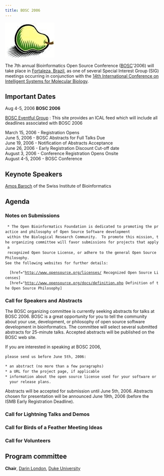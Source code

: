 ```yaml
---
title: BOSC 2006
---
```


![The Bosc Pair](Pear.png "fig:The Bosc Pair")  
  
The 7th annual Bioinformatics Open Source Conference
([BOSC](BOSC "wikilink")'2006) will take place in [Fortaleza,
Brazil](wp:Fortaleza,_Brazil "wikilink"), as one of several Special
Interest Group (SIG) meetings occurring in conjunction with the [14th
International Conference on Intelligent Systems for Molecular
Biology](http://ismb2006.cbi.cnptia.embrapa.br/).

Important Dates
---------------

Aug 4-5, 2006 **BOSC 2006**

[BOSC Eventful Group](http://eventful.com/groups/G0-001-000014747-0) :
This site provides an ICAL feed which will include all deadlines
associated with BOSC 2006

March 15, 2006 - Registration Opens  
June 5, 2006 - BOSC Abstracts for Full Talks Due  
June 19, 2006 - Notification of Abstracts Acceptance  
June 26, 2006 - Early Registration Discount Cut-off date  
August 3, 2006 - Conference Registration Opens Onsite  
August 4-5, 2006 - BOSC Conference

Keynote Speakers
----------------

[Amos Baroch](http://ca.expasy.org/people/amos.html) of the Swiss
Institute of Bioinformatics

Agenda
------

### Notes on Submissions

` * The Open Bioinformatics Foundation is dedicated to promoting the practice and philosophy of Open Source Software development `  
` within the Biological Research Community.  To promote this mission, the organizing committee will favor submissions for projects that apply a `  
` recognized Open Source License, or adhere to the general Open Source Philosophy. `  
`See the following websites for further details:`

`  [href="`[`http://www.opensource.org/licenses/`](http://www.opensource.org/licenses/)` Recognized Open Source Licenses]`  
`  [href="`[`http://www.opensource.org/docs/definition.php`](http://www.opensource.org/docs/definition.php)` Definition of the Open Source Philosophy]`

### Call for Speakers and Abstracts

The BOSC organizing committee is currently seeking abstracts for talks
at BOSC 2006. BOSC is a great opportunity for you to tell the community
about your use, development, or philosophy of open source software
development in bioinformatics. The committee will select several
submitted abstracts for 25-minute talks. Accepted abstracts will be
published on the BOSC web site.

If you are interested in speaking at BOSC 2006,

`please send us before June 5th, 2006:`  
  
`* an abstract (no more than a few paragraphs)`  
`* a URL for the project page, if applicable`  
`* information about the open source license used for your software or `  
`  your release plans.`

Abstracts will be accepted for submission until June 5th, 2006.
Abstracts chosen for presentation will be announced June 19th, 2006
(before the ISMB Early Registration Deadline).

### Call for Lightning Talks and Demos

### Call for Birds of a Feather Meeting Ideas

### Call for Volunteers

Program committee
-----------------

**Chair**, [Darin London](mailto:darin.london@duke.edu), [Duke
University](http://www.duke.edu)
